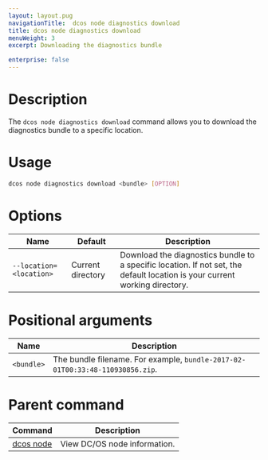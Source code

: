 ```yaml
---
layout: layout.pug
navigationTitle:  dcos node diagnostics download
title: dcos node diagnostics download
menuWeight: 3
excerpt: Downloading the diagnostics bundle

enterprise: false
---
```




# Description
The `dcos node diagnostics download` command allows you to download the diagnostics bundle to a specific location.

# Usage

```bash
dcos node diagnostics download <bundle> [OPTION]
```

# Options

| Name | Default | Description |
|---------|-------------|-------------|
| `--location=<location>`   |  Current directory |  Download the diagnostics bundle to a specific location. If not set, the default location is your current working directory. |

# Positional arguments

| Name |  Description |
|---------|-------------|
| `<bundle>`   |  The bundle filename. For example, `bundle-2017-02-01T00:33:48-110930856.zip`. |

# Parent command

| Command | Description |
|---------|-------------|
| [dcos node](/1.12/cli/command-reference/dcos-node/) | View DC/OS node information. |


